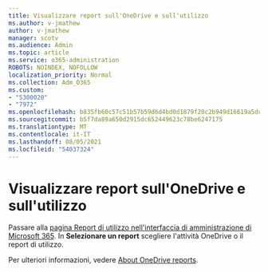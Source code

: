 ```yaml
---
title: Visualizzare report sull'OneDrive e sull'utilizzo
ms.author: v-jmathew
author: v-jmathew
manager: scotv
ms.audience: Admin
ms.topic: article
ms.service: o365-administration
ROBOTS: NOINDEX, NOFOLLOW
localization_priority: Normal
ms.collection: Adm_O365
ms.custom:
- "5300020"
- "7972"
ms.openlocfilehash: b835fb60c57c51b57b59d6d4bd0d1879f20c2b949d16619a5dcb924d4d66e194
ms.sourcegitcommit: b5f7da89a650d2915dc652449623c78be6247175
ms.translationtype: MT
ms.contentlocale: it-IT
ms.lasthandoff: 08/05/2021
ms.locfileid: "54037324"
---
```

# <a name="view-reports-on-onedrive-activity-and-usage"></a>Visualizzare report sull'OneDrive e sull'utilizzo

Passare alla [pagina Report di utilizzo nell'interfaccia di amministrazione di Microsoft 365](https://admin.microsoft.com/AdminPortal/Home). In **Selezionare un report** scegliere l'attività OneDrive o il report di utilizzo.

Per ulteriori informazioni, vedere [About OneDrive reports](https://go.microsoft.com/fwlink/?linkid=875239).
